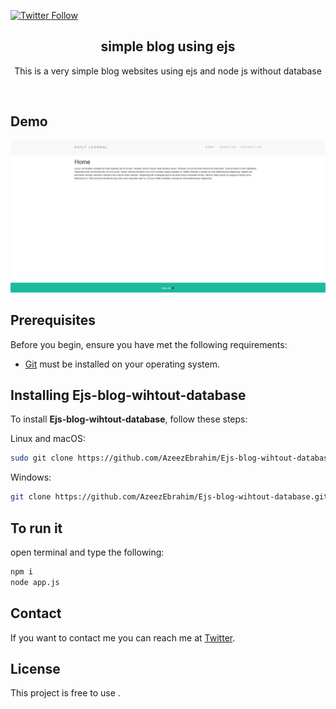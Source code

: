

  [![Twitter Follow](https://img.shields.io/twitter/follow/azeeez_ebrahim?style=social)](https://twitter.com/intent/follow?screen_name=azeeez_ebrahim)

<div align="center">


  <h2 align="center">simple blog using ejs</h2>

This is a very simple blog websites using ejs and node js without database

</div>

<br />

## Demo

![Blog Desktop Demo](./ejs.png "Desktop Demo")

## Prerequisites

Before you begin, ensure you have met the following requirements:

* [Git](https://git-scm.com/downloads "Download Git") must be installed on your operating system.

## Installing Ejs-blog-wihtout-database

To install **Ejs-blog-wihtout-database**, follow these steps:

Linux and macOS:

```bash
sudo git clone https://github.com/AzeezEbrahim/Ejs-blog-wihtout-database.git
```

Windows:

```bash
git clone https://github.com/AzeezEbrahim/Ejs-blog-wihtout-database.git
```

## To run it

open terminal and type the following:

```bash
npm i
node app.js
```


## Contact

If you want to contact me you can reach me at [Twitter](https://www.twitter.com/azeeez_ebrahim).

## License
This project is free to use .

